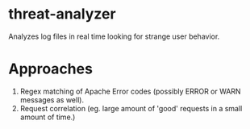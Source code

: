 threat-analyzer
===============

Analyzes log files in real time looking for strange user behavior.

Approaches
==========
1. Regex matching of Apache Error codes (possibly ERROR or WARN messages as well).
2. Request correlation (eg. large amount of 'good' requests in a small amount of time.)